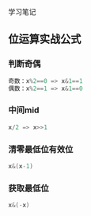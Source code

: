 学习笔记
## 位运算实战公式
### 判断奇偶

````java
奇数：x%2==0 => x&1==1
偶数：x%2==1 => x&1==0
````

### 中间mid

````java
x/2 => x>>1
````

### 清零最低位有效位
```java
x&(x-1)
```

### 获取最低位
```java
x&(-x)
```
